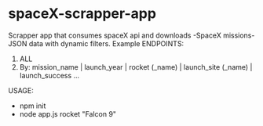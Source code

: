 # spaceX-scrapper-app
Scrapper app that consumes spaceX api and downloads -SpaceX missions- JSON data with dynamic filters.
Example ENDPOINTS: 
1) ALL 
2) By:
mission_name |
launch_year |
rocket (_name) |
launch_site (_name) |
launch_success ...

 
USAGE:
- npm init
- node app.js rocket "Falcon 9"
